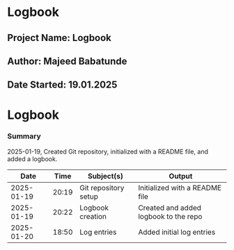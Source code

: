 # Logbook
## Project Name: Logbook
## Author: Majeed Babatunde
## Date Started: 19.01.2025

# Logbook

### Summary
2025-01-19, Created Git repository, initialized with a README file, and added a logbook.

| Date       | Time       | Subject(s)            | Output                                |
|------------|------------|-----------------------|---------------------------------------|
| 2025-01-19 |   20:19        | Git repository setup | Initialized with a README file        |
| 2025-01-19 |   20:22        | Logbook creation     | Created and added logbook to the repo |
| 2025-01-20 |   18:50        | Log entries          | Added initial log entries             |
